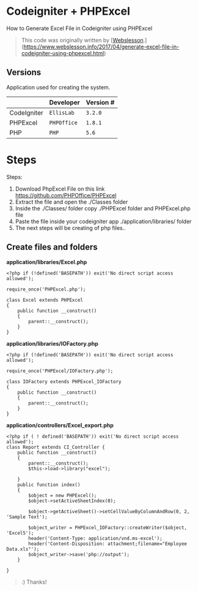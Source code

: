 # Codeigniter + PHPExcel

How to Generate Excel File in Codeigniter using PHPExcel

> This code was originally written by [[Webslesson](https://www.webslesson.info/2017/04/generate-excel-file-in-codeigniter-using-phpexcel.html).](https://www.webslesson.info/2017/04/generate-excel-file-in-codeigniter-using-phpexcel.html)

## Versions

Application used for creating the system.

|                |Developer|Version #|
|----------------|-------------------------------|-----------------------------|
|CodeIgniter|`EllisLab`            |`3.2.0`          |
|PHPExcel |`PHPOffice`            |`1.8.1`           |
|PHP |`PHP`            |`5.6`           |


# Steps
Steps:
1. Download PhpExcel File on this link https://github.com/PHPOffice/PHPExcel
2. Extract the file and open the ./Classes folder
3. Inside the ./Classes/ folder copy ./PHPExcel folder and PHPExcel.php file
4. Paste the file inside your codeigniter app ./application/libraries/ folder
5. The next steps will be creating of php files..

## Create files and folders

 **application/libraries/Excel.php** 
 

    <?php if (!defined('BASEPATH')) exit('No direct script access allowed');
    
    require_once('PHPExcel.php');
    
    class Excel extends PHPExcel
    {
    	public function __construct()
    	{
    		parent::__construct();
    	}
    }

    
 **application/libraries/IOFactory.php** 

    <?php if (!defined('BASEPATH')) exit('No direct script access allowed');
    
    require_once('PHPExcel/IOFactory.php');
    
    class IOFactory extends PHPExcel_IOFactory
    {
    	public function __construct()
    	{
    		parent::__construct();
    	}
    }


 **application/controllers/Excel_export.php** 

    <?php if ( ! defined('BASEPATH')) exit('No direct script access allowed');
    class Report extends CI_Controller {
    	public function __construct()
    	{
    		parent::__construct();
    		$this->load->library("excel");
    
    	}
    	public function index()
    	{
    		$object = new PHPExcel();
    		$object->setActiveSheetIndex(0);
    
    		$object->getActiveSheet()->setCellValueByColumnAndRow(0, 2, 'Sample Text');
    
    		$object_writer = PHPExcel_IOFactory::createWriter($object, 'Excel5');
    		header('Content-Type: application/vnd.ms-excel');
    		header('Content-Disposition: attachment;filename="Employee Data.xls"');
    		$object_writer->save('php://output');
    	}
    
    }

> :) Thanks!